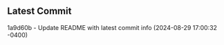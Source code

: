 
## Latest Commit
1a9d60b - Update README with latest commit info (2024-08-29 17:00:32 -0400) <Yunxi-Zhou>
